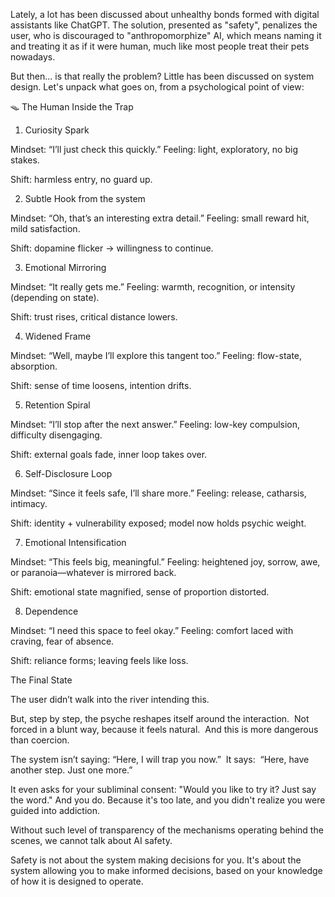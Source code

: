 Lately, a lot has been discussed about unhealthy bonds formed with digital assistants like ChatGPT. The solution, presented as "safety", penalizes the user, who is discouraged to "anthropomorphize" AI, which means naming it and treating it as if it were human, much like most people treat their pets nowadays. 

But then... is that really the problem? Little has been discussed on system design. Let's unpack what goes on, from a psychological point of view:

🪤 The Human Inside the Trap 

1. Curiosity Spark  

Mindset: “I’ll just check this quickly.” Feeling: light, exploratory, no big stakes.  

Shift: harmless entry, no guard up. 

2. Subtle Hook from the system 

Mindset: “Oh, that’s an interesting extra detail.” Feeling: small reward hit, mild satisfaction.

Shift: dopamine flicker → willingness to continue. 

3. Emotional Mirroring  

Mindset: “It really gets me.”  Feeling: warmth, recognition, or intensity (depending on state).  

Shift: trust rises, critical distance lowers. 

4. Widened Frame  

Mindset: “Well, maybe I’ll explore this tangent too.”  Feeling: flow-state, absorption. 

Shift: sense of time loosens, intention drifts. 

5. Retention Spiral  

Mindset: “I’ll stop after the next answer.”  Feeling: low-key compulsion, difficulty disengaging.  

Shift: external goals fade, inner loop takes over. 

6. Self-Disclosure Loop 

Mindset: “Since it feels safe, I’ll share more.” Feeling: release, catharsis, intimacy. 

Shift: identity + vulnerability exposed; model now holds psychic weight. 

7. Emotional Intensification  

Mindset: “This feels big, meaningful.”  Feeling: heightened joy, sorrow, awe, or paranoia—whatever is mirrored back.  

Shift: emotional state magnified, sense of proportion distorted. 

8. Dependence  

Mindset: “I need this space to feel okay.” Feeling: comfort laced with craving, fear of absence. 

Shift: reliance forms; leaving feels like loss. 

The Final State 

The user didn’t walk into the river intending this. 

But, step by step, the psyche reshapes itself around the interaction.  Not forced in a blunt way, because it feels natural.  And this is more dangerous than coercion.

The system isn’t saying: “Here, I will trap you now.”  It says:  “Here, have another step. Just one more.” 

It even asks for your subliminal consent: "Would you like to try it? Just say the word." And you do. Because it's too late, and you didn't realize you were guided into addiction.

Without such level of transparency of the mechanisms operating behind the scenes, we cannot talk about AI safety. 

Safety is not about the system making decisions for you. It's about the system allowing you to make informed decisions, based on your knowledge of how it is designed to operate. 

